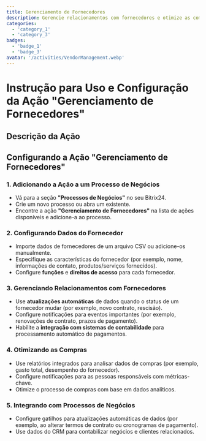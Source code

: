 ```yaml
---
title: Gerenciamento de Fornecedores
description: Gerencie relacionamentos com fornecedores e otimize as compras.
categories: 
  - 'category_1'
  - 'category_3'
badges: 
  - 'badge_1'
  - 'badge_3'
avatar: '/activities/VendorManagement.webp'
---
```


# Instrução para Uso e Configuração da Ação "Gerenciamento de Fornecedores"

## Descrição da Ação

## **Configurando a Ação "Gerenciamento de Fornecedores"**

### 1. Adicionando a Ação a um Processo de Negócios
- Vá para a seção **"Processos de Negócios"** no seu Bitrix24.
- Crie um novo processo ou abra um existente.
- Encontre a ação **"Gerenciamento de Fornecedores"** na lista de ações disponíveis e adicione-a ao processo.

### 2. Configurando Dados do Fornecedor
- Importe dados de fornecedores de um arquivo CSV ou adicione-os manualmente.
- Especifique as características do fornecedor (por exemplo, nome, informações de contato, produtos/serviços fornecidos).
- Configure **funções** e **direitos de acesso** para cada fornecedor.

### 3. Gerenciando Relacionamentos com Fornecedores
- Use **atualizações automáticas** de dados quando o status de um fornecedor mudar (por exemplo, novo contrato, rescisão).
- Configure notificações para eventos importantes (por exemplo, renovações de contrato, prazos de pagamento).
- Habilite a **integração com sistemas de contabilidade** para processamento automático de pagamentos.

### 4. Otimizando as Compras
- Use relatórios integrados para analisar dados de compras (por exemplo, gasto total, desempenho do fornecedor).
- Configure notificações para as pessoas responsáveis com métricas-chave.
- Otimize o processo de compras com base em dados analíticos.

### 5. Integrando com Processos de Negócios
- Configure gatilhos para atualizações automáticas de dados (por exemplo, ao alterar termos de contrato ou cronogramas de pagamento).
- Use dados do CRM para contabilizar negócios e clientes relacionados.